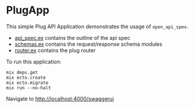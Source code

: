 # PlugApp

This simple Plug API Application demonstrates the usage of `open_api_spex`.

 - [api_spec.ex](lib/plug_app/api_spec.ex) contains the outline of the api spec
 - [schemas.ex](lib/plug_app/schemas.ex) contains the request/response schema modules
 - [router.ex](lib/plug_app/router.ex) contains the plug router

 To run this application:

 ```
 mix deps.get
 mix ecto.create
 mix ecto.migrate
 mix run --no-halt
 ```

 Navigate to [http://localhost:4000/swaggerui](http://localhost:4000/swaggerui)
